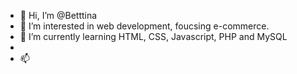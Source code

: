- 👋 Hi, I’m @Betttina
- 👀 I’m interested in web development, foucsing e-commerce. 
- 🌱 I’m currently learning HTML, CSS, Javascript, PHP and MySQL
- 
- 📫 

<!---
Betttina/Betttina is a ✨ special ✨ repository because its `README.md` (this file) appears on your GitHub profile.
You can click the Preview link to take a look at your changes.
--->
